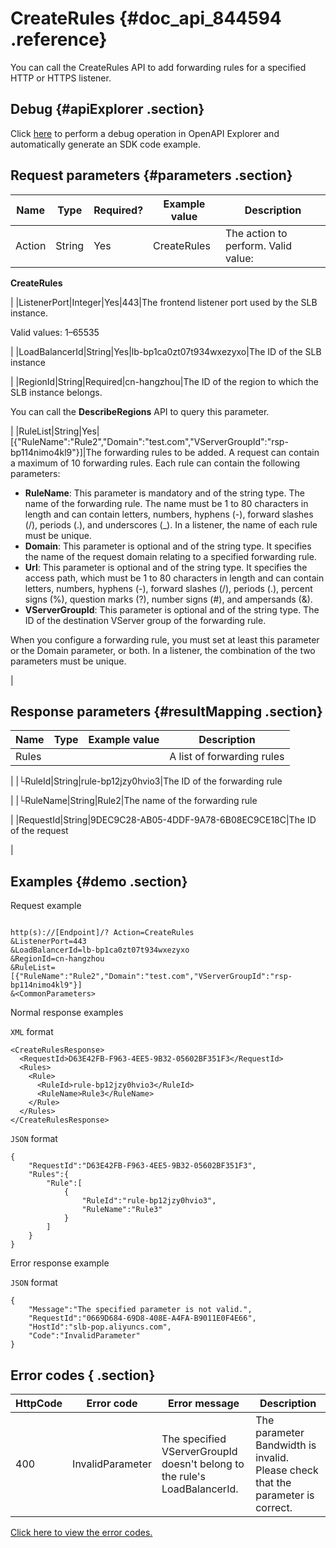 # CreateRules {#doc_api_844594 .reference}

You can call the CreateRules API to add forwarding rules for a specified HTTP or HTTPS listener.

## Debug {#apiExplorer .section}

Click [here](https://api.aliyun.com/#product=Slb&api=CreateRules) to perform a debug operation in OpenAPI Explorer and automatically generate an SDK code example.

## Request parameters {#parameters .section}

|Name|Type|Required?|Example value|Description|
|----|----|---------|-------------|-----------|
|Action|String|Yes|CreateRules|The action to perform. Valid value:

 **CreateRules**

 |
|ListenerPort|Integer|Yes|443|The frontend listener port used by the SLB instance.

 Valid values: 1–65535

 |
|LoadBalancerId|String|Yes|lb-bp1ca0zt07t934wxezyxo|The ID of the SLB instance

 |
|RegionId|String|Required|cn-hangzhou|The ID of the region to which the SLB instance belongs.

 You can call the **DescribeRegions** API to query this parameter.

 |
|RuleList|String|Yes|\[\{"RuleName":"Rule2","Domain":"test.com","VServerGroupId":"rsp-bp114nimo4kl9"\}\]|The forwarding rules to be added. A request can contain a maximum of 10 forwarding rules. Each rule can contain the following parameters:

 -   **RuleName**: This parameter is mandatory and of the string type. The name of the forwarding rule. The name must be 1 to 80 characters in length and can contain letters, numbers, hyphens \(-\), forward slashes \(/\), periods \(.\), and underscores \(\_\). In a listener, the name of each rule must be unique.
-   **Domain**: This parameter is optional and of the string type. It specifies the name of the request domain relating to a specified forwarding rule.
-   **Url**: This parameter is optional and of the string type. It specifies the access path, which must be 1 to 80 characters in length and can contain letters, numbers, hyphens \(-\), forward slashes \(/\), periods \(.\), percent signs \(%\), question marks \(?\), number signs \(\#\), and ampersands \(&\).
-   **VServerGroupId**: This parameter is optional and of the string type. The ID of the destination VServer group of the forwarding rule.

When you configure a forwarding rule, you must set at least this parameter or the Domain parameter, or both. In a listener, the combination of the two parameters must be unique.

 |

## Response parameters {#resultMapping .section}

|Name|Type|Example value|Description|
|----|----|-------------|-----------|
|Rules| | |A list of forwarding rules

 |
|└RuleId|String|rule-bp12jzy0hvio3|The ID of the forwarding rule

 |
|└RuleName|String|Rule2|The name of the forwarding rule

 |
|RequestId|String|9DEC9C28-AB05-4DDF-9A78-6B08EC9CE18C|The ID of the request

 |

## Examples {#demo .section}

Request example

``` {#request_demo}

http(s)://[Endpoint]/? Action=CreateRules
&ListenerPort=443
&LoadBalancerId=lb-bp1ca0zt07t934wxezyxo
&RegionId=cn-hangzhou
&RuleList=[{"RuleName":"Rule2","Domain":"test.com","VServerGroupId":"rsp-bp114nimo4kl9"}]
&<CommonParameters>

```

Normal response examples

`XML` format

``` {#xml_return_success_demo}
<CreateRulesResponse>
  <RequestId>D63E42FB-F963-4EE5-9B32-05602BF351F3</RequestId>
  <Rules>
    <Rule>
      <RuleId>rule-bp12jzy0hvio3</RuleId>
      <RuleName>Rule3</RuleName>
    </Rule>
  </Rules>
</CreateRulesResponse>

```

`JSON` format

``` {#json_return_success_demo}
{
	"RequestId":"D63E42FB-F963-4EE5-9B32-05602BF351F3",
	"Rules":{
		"Rule":[
			{
				"RuleId":"rule-bp12jzy0hvio3",
				"RuleName":"Rule3"
			}
		]
	}
}
```

Error response example

`JSON` format

``` {#json_return_failed_demo}
{
	"Message":"The specified parameter is not valid.",
	"RequestId":"0669D684-69D8-408E-A4FA-B9011E0F4E66",
	"HostId":"slb-pop.aliyuncs.com",
	"Code":"InvalidParameter"
}
```

## Error codes { .section}

|HttpCode|Error code|Error message|Description|
|--------|----------|-------------|-----------|
|400|InvalidParameter|The specified VServerGroupId doesn't belong to the rule's LoadBalancerId.|The parameter Bandwidth is invalid. Please check that the parameter is correct.|

[Click here to view the error codes.](https://error-center.aliyun.com/status/product/Slb)

